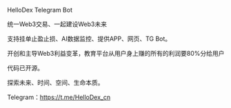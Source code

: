 HelloDex Telegram Bot

统一Web3交易、一起建设Web3未来

支持挂单止盈止损、AI数据监控、提供APP、网页、TG Bot。

开创和主导Web3利益变革，教育平台从用户身上赚的所有的利润要80%分给用户

代码已开源。

探索未来、时间、空间、生命本质。

Telegram：https://t.me/HelloDex_cn
